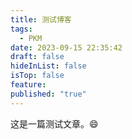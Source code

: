 ```yaml
---
title: 测试博客
tags:
  - PKM
date: 2023-09-15 22:35:42
draft: false
hideInList: false
isTop: false
feature: 
published: "true"
---
```

这是一篇测试文章。😄